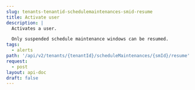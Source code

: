 ```yaml
---
slug: tenants-tenantid-schedulemaintenances-smid-resume
title: Activate user
description: |
  Activates a user.

  Only suspended schedule maintenance windows can be resumed.
tags:
  - alerts
path: '/api/v2/tenants/{tenantId}/scheduleMaintenances/{smId}/resume'
request:
  - post
layout: api-doc
draft: false
---
```

